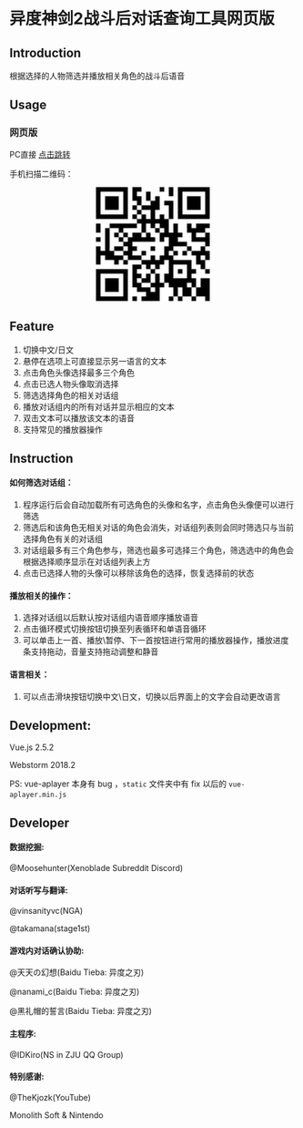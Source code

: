 # 异度神剑2战斗后对话查询工具网页版

## Introduction

根据选择的人物筛选并播放相关角色的战斗后语音

## Usage

### 网页版

PC直接 [点击跳转](http://xb2.idkiro.xyz/)

手机扫描二维码：

<div align="center">
  <img src="image/qrcode.png">
</div>

## Feature

1. 切换中文/日文
2. 悬停在选项上可直接显示另一语言的文本
3. 点击角色头像选择最多三个角色
4. 点击已选人物头像取消选择
5. 筛选选择角色的相关对话组
6. 播放对话组内的所有对话并显示相应的文本
7. 双击文本可以播放该文本的语音
8. 支持常见的播放器操作

## Instruction

#### 如何筛选对话组：

1. 程序运行后会自动加载所有可选角色的头像和名字，点击角色头像便可以进行筛选
2. 筛选后和该角色无相关对话的角色会消失，对话组列表则会同时筛选只与当前选择角色有关的对话组
3. 对话组最多有三个角色参与，筛选也最多可选择三个角色，筛选选中的角色会根据选择顺序显示在对话组列表上方
4. 点击已选择人物的头像可以移除该角色的选择，恢复选择前的状态

#### 播放相关的操作：

1. 选择对话组以后默认按对话组内语音顺序播放语音
2. 点击循环模式切换按钮切换至列表循环和单语音循环
3. 可以单击上一首、播放\暂停、下一首按钮进行常用的播放器操作，播放进度条支持拖动，音量支持拖动调整和静音

#### 语言相关：

1. 可以点击滑块按钮切换中文\日文，切换以后界面上的文字会自动更改语言

## Development:

Vue.js 2.5.2

Webstorm 2018.2

PS: vue-aplayer 本身有 bug ，`static` 文件夹中有 fix 以后的 `vue-aplayer.min.js`

## Developer

#### 数据挖掘:

@Moosehunter(Xenoblade Subreddit Discord)

#### 对话听写与翻译:

@vinsanityvc(NGA)

@takamana(stage1st)

#### 游戏内对话确认协助:

@天天の幻想(Baidu Tieba: 异度之刃)

@nanami_c(Baidu Tieba: 异度之刃)

@黑礼帽的誓言(Baidu Tieba: 异度之刃)

#### 主程序:

@IDKiro(NS in ZJU QQ Group)

#### 特别感谢:

@TheKjozk(YouTube)

Monolith Soft & Nintendo
